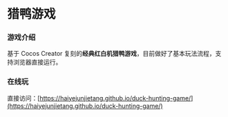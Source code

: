 # 猎鸭游戏

### 游戏介绍
基于 Cocos Creator 复刻的**经典红白机猎鸭游戏**，目前做好了基本玩法流程，支持浏览器直接运行。

### 在线玩
直接访问：[https://haiyejunjietang.github.io/duck-hunting-game/](https://haiyejunjietang.github.io/duck-hunting-game/)
